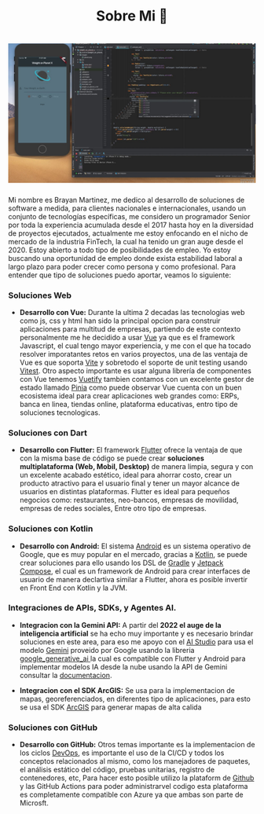 <h1 align="center"> Sobre Mi 👋</h1>

<h1 align="center">
  <img src="https://github.com/Ing-Brayan-Martinez/Ing-Brayan-Martinez/blob/master/docs/maxresdefault.jpg" 
    alt="Code" width="800"/>
</h1>

Mi nombre es Brayan Martinez, me dedico al desarrollo de soluciones de software a medida, para clientes nacionales 
e internacionales, usando un conjunto de tecnologías específicas, me considero un programador Senior por toda la 
experiencia acumulada desde el 2017 hasta hoy en la diversidad de proyectos ejecutados, actualmente me estoy enfocando
en el nicho de mercado de la industria FinTech, la cual ha tenido un gran auge desde el 2020. Estoy abierto a todo tipo
de posibilidades de empleo. Yo estoy buscando una oportunidad de empleo donde exista estabilidad laboral a largo plazo
para poder crecer como persona y como profesional. Para entender que tipo de soluciones puedo aportar, veamos lo 
siguiente:

### Soluciones Web

- **Desarrollo con Vue:** Durante la ultima 2 decadas las tecnologias web como js, css y 
  html han sido la principal opcion para construir aplicaciones para multitud de empresas, 
  partiendo de este contexto personalmente me he decidido a usar [Vue](https://vuejs.org/) 
  ya que es el framework Javascript, el cual tengo mayor experiencia, y me con el que ha tocado 
  resolver imporatantes retos en varios proyectos, una de las ventaja de Vue es que 
  soporta [Vite](https://vite.dev/) y sobretodo el soporte de unit testing usando 
  [Vitest](https://vitest.dev/guide/). Otro aspecto importante es usar alguna librería de 
  componentes con Vue tenemos [Vuetify](https://vuetifyjs.com/en/) tambien contamos con un 
  excelente gestor de estado llamado [Pinia](https://pinia.vuejs.org/) como puede observar Vue 
  cuenta con un buen ecosistema ideal para crear aplicaciones web grandes como: ERPs, 
  banca en linea, tiendas online, plataforma educativas, entro tipo de soluciones tecnologicas.

### Soluciones con Dart

- **Desarrollo con Flutter:** El framework [Flutter](https://flutter.dev/) ofrece la ventaja de que con la misma 
  base de código se puede crear **soluciones multiplataforma (Web, Mobil, Desktop)** de manera limpia, segura y con un 
  excelente acabado estético, ideal para ahorrar costo, crear un producto atractivo para el usuario final y tener un 
  mayor alcance de usuarios en distintas plataformas. Flutter es ideal para pequeños negocios como: restaurantes, 
  neo-bancos, empresas de movilidad, empresas de redes sociales, Entre otro tipo de empresas.

### Soluciones con Kotlin

- **Desarrollo con Android:** El sistema [Android](https://developer.android.com/) es un sistema 
  operativo de Google, que es muy popular en el mercado, gracias a [Kotlin](https://kotlinlang.org/), se puede crear soluciones para ello
  usando los DSL de [Gradle](https://gradle.org/) y [Jetpack Compose](https://developer.android.com/develop/ui/compose), el cual es un framework de Android para crear 
  interfaces de usuario de manera declartiva similar a Flutter, ahora es posible invertir en Front End con Kotlin
  y la JVM.

### Integraciones de APIs, SDKs, y Agentes AI.

- **Integracion con la Gemini API:** A partir del **2022 el auge de la inteligencia  artificial** se ha echo muy
  importante y es necesario brindar soluciones en este area, para eso me apoyo con el
  [AI Studio](https://aistudio.google.com/app/prompts/new_chat) para usa el modelo
  [Gemini](https://gemini.google.com/app) proveido por Google usando la libreria
  [google_generative_ai ](https://ai.google.dev/gemini-api/docs/get-started?hl=es-419)la cual es 
  compatible con Flutter y Android para implementar modelos IA desde la nube usando la API de Gemini
  consultar la [documentacion](https://ai.google.dev/).

- **Integracion con el SDK ArcGIS:** Se usa para la implementacion de mapas, georeferenciados, 
  en diferentes tipo de aplicaciones, para esto se usa el SDK [ArcGIS](https://developers.arcgis.com/) para 
  generar mapas de alta calida

### Soluciones con GitHub

- **Desarrollo con GitHub:**  Otros temas importante es la implementacion de los ciclos 
  [DevOps](https://azure.microsoft.com/en-us/resources/cloud-computing-dictionary/what-is-devops), es importante el 
  uso de la CI/CD y todos los conceptos relacionados al mismo, como los manejadores de paquetes, el análisis estático
  del código, pruebas unitarias, registro de contenedores, etc, Para hacer esto posible utilizo la plataform de 
  [Github](https://github.com/) y las GitHub Actions para poder administrarvel codigo esta plataforma es 
  completamente compatible con Azure ya que ambas son parte de Microsft.